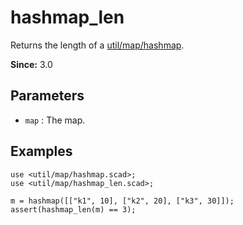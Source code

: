 # hashmap_len

Returns the length of a [util/map/hashmap](https://openhome.cc/eGossip/OpenSCAD/lib3x-hashmap.html).

**Since:** 3.0

## Parameters

- `map` : The map.

## Examples

    use <util/map/hashmap.scad>;
	use <util/map/hashmap_len.scad>;

    m = hashmap([["k1", 10], ["k2", 20], ["k3", 30]]);
    assert(hashmap_len(m) == 3);